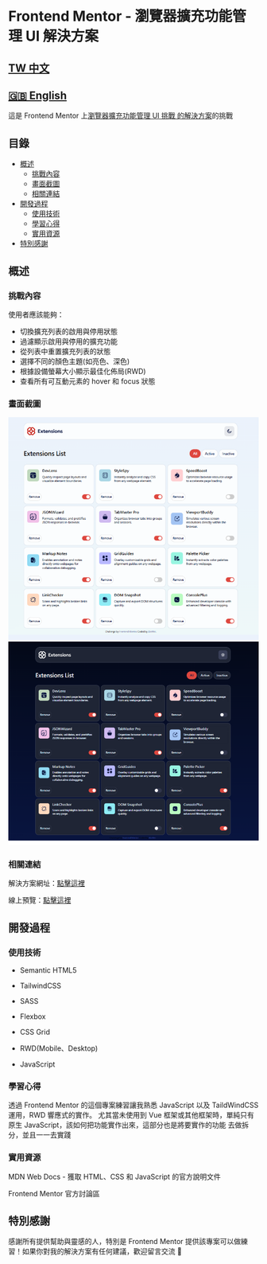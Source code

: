 # Frontend Mentor - 瀏覽器擴充功能管理 UI 解決方案

## [TW 中文](README.md)

## [🇬🇧 English](README-en.md)

這是 Frontend Mentor 上[瀏覽器擴充功能管理 UI 挑戰 的解決方案](https://www.frontendmentor.io/challenges/browser-extension-manager-ui-yNZnOfsMAp)的挑戰

## 目錄

- [概述](#概述)
  - [挑戰內容](#挑戰內容)
  - [畫面截圖](#畫面截圖)
  - [相關連結](#相關連結)
- [開發過程](#開發過程)
  - [使用技術](#使用技術)
  - [學習心得](#學習心得)
  - [實用資源](#實用資源)
- [特別感謝](#特別感謝)

## 概述

### 挑戰內容

使用者應該能夠：

- 切換擴充列表的啟用與停用狀態
- 過濾顯示啟用與停用的擴充功能
- 從列表中重置擴充列表的狀態
- 選擇不同的顏色主題(如亮色、深色)
- 根據設備螢幕大小顯示最佳化佈局(RWD)
- 查看所有可互動元素的 hover 和 focus 狀態

### 畫面截圖

![亮色模式](./assets/images/result-light.png)
![深色模式](./assets/images/result-dark.png)

### 相關連結

解決方案網址：[點擊這裡](https://github.com/eliowei/Browser-extension-manager-UI?tab=readme-ov-file)

線上預覽：[點擊這裡](https://eliowei.github.io/Browser-extension-manager-UI/)

## 開發過程

### 使用技術

- Semantic HTML5

- TailwindCSS

- SASS

- Flexbox

- CSS Grid

- RWD(Mobile、Desktop)

- JavaScript

### 學習心得

透過 Frontend Mentor 的這個專案練習讓我熟悉 JavaScript 以及 TaildWindCSS 運用，RWD 響應式的實作。
尤其當未使用到 Vue 框架或其他框架時，單純只有原生 JavaScript，該如何把功能實作出來，這部分也是將要實作的功能
去做拆分，並且一一去實踐

### 實用資源

MDN Web Docs - 獲取 HTML、CSS 和 JavaScript 的官方說明文件

Frontend Mentor 官方討論區

## 特別感謝

感謝所有提供幫助與靈感的人，特別是 Frontend Mentor 提供該專案可以做練習！如果你對我的解決方案有任何建議，歡迎留言交流 🚀
